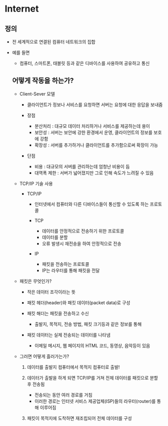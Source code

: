 # Internet

## 정의
- 전 세계적으로 연결된 컴퓨터 네트워크의 집합
- 예를 들면
     - 컴퓨터, 스마트폰, 태블릿 등과 같은 디바이스를 사용하여 공유하고 통신

  ## 어떻게 작동을 하는가?

  - Client-Sever 모델
     - 클라이언트가 정보나 서비스를 요청하면 서버는 요청에 대한 응답을 보내줌

     - 장점
         - 분산처리 : 대규모 데이터 처리하거나 서비스를 제공하는데 용이
         - 보안성 : 서버는 보안에 강한 환경에서 운영, 클라이언트의 정보를 보호에 강함
         - 확장성 : 서버를 추가하거나 클라이언트를 추가함으로써 확장이 가능
      
     - 단점
         - 비용 : 대규모의 서버를 관리하는데 엄청난 비용이 듬
         - 대역폭 제한 : 서버가 넓어졌지만 그로 인해 속도가 느려질 수 있음


  - TCP/IP 기술 사용

    - TCP/IP
      - 인터넷에서 컴퓨터와 다른 디바이스들이 통신할 수 있도록 하는 프로토콜

      - TCP
         - 데이터를 안정적으로 전송하기 위한 프로토콜
         - 데이터를 분할
         - 오류 발생시 재전송을 하여 안정적으로 전송
      
      - IP
         - 패킷을 전송하는 프로토콜
         - IP는 라우터를 통해 패킷을 전달


  - 패킷은 무엇인가?

     - 작은 데이터 조각이라는 뜻
     - 패킷 헤더(header)와 패킷 데이터(packet data)로 구성

     - 패킷 해더는 패킷을 전송하고 수신
         - 출발지, 목적지, 전송 방법, 패킷 크기등과 같은 정보를 통해

     - 패킷 데이터는 실제 전송되는 데이터를 나타냄
         - 이메일 메시지, 웹 페이지의 HTML 코드, 동영상, 음악등이 있음

  - 그러면 어떻게 흘러가는가?

      1. 데이터를 출발지 컴퓨터에서 목적지 컴퓨터로 출발!

      2. 데이터가 출발을 하게 되면 TCP/IP를 거쳐 전체 데이터를 패킷으로 분할 후 전송됨

         - 전송되는 동안 여러 경로를 거침
         - 이러한 경로는 인터넷 서비스 제공업체(ISP)들의 라우터(router)를 통해 이루어짐 

      3. 패킷이 목적지에 도착하면 재조립되어 전체 데이터를 구성